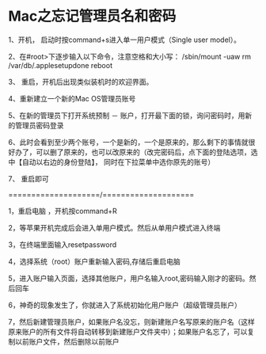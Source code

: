 # Mac之忘记管理员名和密码

1、开机， 启动时按command+s进入单一用户模式（Single user model）。

2、在#root>下逐步输入以下命令，注意空格和大小写：
    /sbin/mount -uaw
    rm /var/db/.applesetupdone
    reboot

3、 重启，开机后出现类似装机时的欢迎界面。

4、重新建立一个新的Mac OS管理员账号

5、在新的管理员下打开系统预制 － 账户，打开最下面的锁，询问密码时，用新的管理员密码登录

6、此时会看到至少两个账号，一个是新的，一个是原来的，那么剩下的事情就很好办了，可以删了原来的，也可以改原来的（改完密码后，点下面的登陆选项，选中【自动以右边的身份登陆】， 同时在下拉菜单中选你原先的账号）

7、 重启即可

====================/====================

1，重启电脑 ，开机按command+R

2，等苹果开机完成后会进入单用户模式。然后从单用户模式进入终端

3，在终端里面输入resetpassword

4，选择系统（root）账户重新输入密码,存储后重启电脑

5，进入账户输入页面，选择其他账户，用户名输入root,密码输入刚才的密码。然后回车

6，神奇的现象发生了，你就进入了系统初始化用户账户（超级管理员账户）

7，然后新建管理员账户，如果账户名没忘，则新建账户名写原来的账户名（这样原来账户的所有文件将自动转移到新建账户文件夹中）；如果账户名忘了，可以复制以前账户文件，然后删除以前账户


